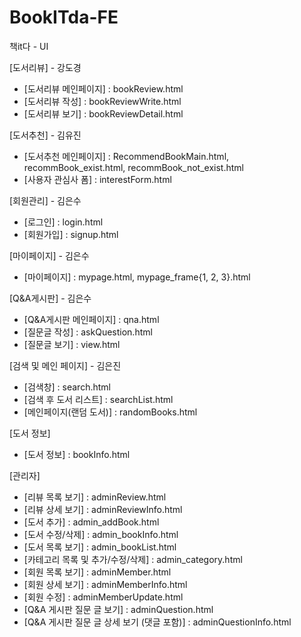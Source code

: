 # BookITda-FE
책it다 - UI



[도서리뷰] - 강도경
<ul>
  <li>[도서리뷰 메인페이지] : bookReview.html</li>
  <li>[도서리뷰 작성] : bookReviewWrite.html</li>
  <li>[도서리뷰 보기] : bookReviewDetail.html</li>
</ul>

[도서추천] - 김유진 
<ul>
  <li>[도서추천 메인페이지] : RecommendBookMain.html, recommBook_exist.html, recommBook_not_exist.html</li>
  <li>[사용자 관심사 폼] : interestForm.html</li>
</ul>

[회원관리] - 김은수 
<ul>
  <li>[로그인] : login.html</li>
  <li>[회원가입] : signup.html</li>
</ul>

[마이페이지] - 김은수 
<ul>
  <li>[마이페이지] : mypage.html, mypage_frame{1, 2, 3}.html</li>
</ul>

[Q&A게시판] - 김은수
<ul>
  <li>[Q&A게시판 메인페이지] : qna.html</li>
  <li>[질문글 작성] : askQuestion.html</li>
  <li>[질문글 보기] : view.html</li>
</ul>

 [검색 및 메인 페이지] - 김은진
 <ul>
   <li>[검색창] : search.html</li>
   <li>[검색 후 도서 리스트] : searchList.html</li>
   <li>[메인페이지(랜덤 도서)] : randomBooks.html</li>
 </ul>

 [도서 정보]
  <ul>
   <li>[도서 정보] : bookInfo.html</li>
 </ul>

 [관리자]
 <ul>
   <li>[리뷰 목록 보기] : adminReview.html</li>
   <li>[리뷰 상세 보기] : adminReviewInfo.html</li>
   <li>[도서 추가] : admin_addBook.html</li>
   <li>[도서 수정/삭제] : admin_bookInfo.html</li>
   <li>[도서 목록 보기] : admin_bookList.html</li>
   <li>[카테고리 목록 및 추가/수정/삭제] : admin_category.html</li>
   <li>[회원 목록 보기] : adminMember.html</li>
   <li>[회원 상세 보기] : adminMemberInfo.html</li>
   <li>[회원 수정] : adminMemberUpdate.html</li>
   <li>[Q&A 게시판 질문 글 보기] : adminQuestion.html</li>
    <li>[Q&A 게시판 질문 글 상세 보기 (댓글 포함)] : adminQuestionInfo.html</li>
 </ul>

